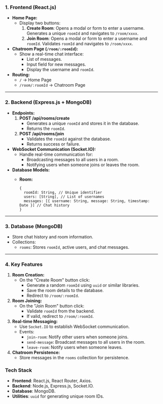 ### **1. Frontend (React.js)**

- **Home Page:**
    - Display two buttons:
        1. **Create Room**: Opens a modal or form to enter a username. Generates a unique `roomId` and navigates to `/room/xxxx`.
        2. **Join Room**: Opens a modal or form to enter a username and `roomId`. Validates `roomId` and navigates to `/room/xxxx`.
- **Chatroom Page (`/room/:roomId`):**
    - Show a real-time chat interface:
        - List of messages.
        - Input field for new messages.
        - Display the username and `roomId`.
- **Routing:**
    - `/` → Home Page
    - `/room/:roomId` → Chatroom Page

---

### **2. Backend (Express.js + MongoDB)**

- **Endpoints:**
    1. **POST /api/rooms/create**
        - Generates a unique `roomId` and stores it in the database.
        - Returns the `roomId`.
    2. **POST /api/rooms/join**
        - Validates the `roomId` against the database.
        - Returns success or failure.
- **WebSocket Communication (Socket.IO):**
    - Handle real-time communication for:
        - Broadcasting messages to all users in a room.
        - Notifying users when someone joins or leaves the room.
- **Database Models:**
    - **Room:**
        
        ```
        {
          roomId: String, // Unique identifier
          users: [String], // List of usernames
          messages: [{ username: String, message: String, timestamp: Date }] // Chat history
        }
        
        ```
        

---

### **3. Database (MongoDB)**

- Store chat history and room information.
- Collections:
    - `rooms`: Stores `roomId`, active users, and chat messages.

---

### **4. Key Features**

1. **Room Creation:**
    - On the "Create Room" button click:
        - Generate a random `roomId` using `uuid` or similar libraries.
        - Save the room details to the database.
        - Redirect to `/room/:roomId`.
2. **Room Joining:**
    - On the "Join Room" button click:
        - Validate `roomId` from the backend.
        - If valid, redirect to `/room/:roomId`.
3. **Real-time Messaging:**
    - Use `Socket.IO` to establish WebSocket communication.
    - Events:
        - `join-room`: Notify other users when someone joins.
        - `send-message`: Broadcast messages to all users in the room.
        - `leave-room`: Notify users when someone leaves.
4. **Chatroom Persistence:**
    - Store messages in the `rooms` collection for persistence.

### **Tech Stack**

- **Frontend**: React.js, React Router, Axios.
- **Backend**: Node.js, Express.js, Socket.IO.
- **Database**: MongoDB.
- **Utilities**: `uuid` for generating unique room IDs.